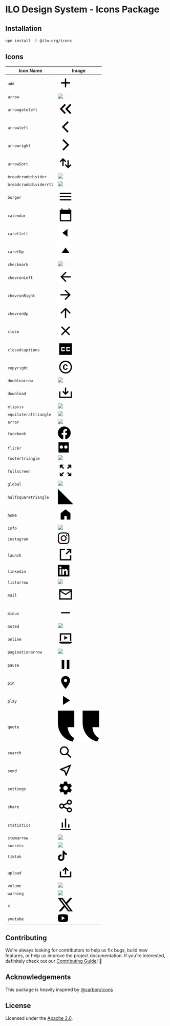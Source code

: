 # ILO Design System - Icons Package

## Installation

```bash
npm install -S @ilo-org/icons
```

## Icons

| Icon Name              | Image                                   |
| ---------------------- | --------------------------------------- |
| `add`                  | ![](./src/svg/add.svg)                  |
| `arrow`                | ![](./src/svg/arrow.svg)                |
| `arrowgotoleft`        | ![](./src/svg/arrowgotoleft.svg)        |
| `arrowleft`            | ![](./src/svg/arrowleft.svg)            |
| `arrowright`           | ![](./src/svg/arrowright.svg)           |
| `arrowSort`            | ![](./src/svg/arrowSort.svg)            |
| `breadcrumbdivider`    | ![](./src/svg/breadcrumbdivider.svg)    |
| `breadcrumbdividerrtl` | ![](./src/svg/breadcrumbdividerrtl.svg) |
| `burger`               | ![](./src/svg/burger.svg)               |
| `calendar`             | ![](./src/svg/calendar.svg)             |
| `caretleft`            | ![](./src/svg/caretleft.svg)            |
| `caretUp`              | ![](./src/svg/caretUp.svg)              |
| `checkmark`            | ![](./src/svg/checkmark.svg)            |
| `chevronLeft`          | ![](./src/svg/chevronLeft.svg)          |
| `chevronRight`         | ![](./src/svg/chevronRight.svg)         |
| `chevronUp`            | ![](./src/svg/chevronUp.svg)            |
| `close`                | ![](./src/svg/close.svg)                |
| `closedcaptions`       | ![](./src/svg/closedcaptions.svg)       |
| `copyright`            | ![](./src/svg/copyright.svg)            |
| `doublearrow`          | ![](./src/svg/doublearrow.svg)          |
| `download`             | ![](./src/svg/download.svg)             |
| `elipsis`              | ![](./src/svg/elipsis.svg)              |
| `equilateraltriangle`  | ![](./src/svg/equilateraltriangle.svg)  |
| `error`                | ![](./src/svg/error.svg)                |
| `facebook`             | ![](./src/svg/facebook.svg)             |
| `flickr`               | ![](./src/svg/flickr.svg)               |
| `footertriangle`       | ![](./src/svg/footertriangle.svg)       |
| `fullscreen`           | ![](./src/svg/fullscreen.svg)           |
| `global`               | ![](./src/svg/global.svg)               |
| `halfsquaretriangle`   | ![](./src/svg/halfsquaretriangle.svg)   |
| `home`                 | ![](./src/svg/home.svg)                 |
| `info`                 | ![](./src/svg/info.svg)                 |
| `instagram`            | ![](./src/svg/instagram.svg)            |
| `launch`               | ![](./src/svg/launch.svg)               |
| `linkedin`             | ![](./src/svg/linkedin.svg)             |
| `listarrow`            | ![](./src/svg/listarrow.svg)            |
| `mail`                 | ![](./src/svg/mail.svg)                 |
| `minus`                | ![](./src/svg/minus.svg)                |
| `muted`                | ![](./src/svg/muted.svg)                |
| `online`               | ![](./src/svg/online.svg)               |
| `paginationarrow`      | ![](./src/svg/paginationarrow.svg)      |
| `pause`                | ![](./src/svg/pause.svg)                |
| `pin`                  | ![](./src/svg/pin.svg)                  |
| `play`                 | ![](./src/svg/play.svg)                 |
| `quote`                | ![](./src/svg/quote.svg)                |
| `search`               | ![](./src/svg/search.svg)               |
| `send`                 | ![](./src/svg/send.svg)                 |
| `settings`             | ![](./src/svg/settings.svg)             |
| `share`                | ![](./src/svg/share.svg)                |
| `statistics`           | ![](./src/svg/statistics.svg)           |
| `stemarrow`            | ![](./src/svg/stemarrow.svg)            |
| `success`              | ![](./src/svg/success.svg)              |
| `tiktok`               | ![](./src/svg/tiktok.svg)               |
| `upload`               | ![](./src/svg/upload.svg)               |
| `volume`               | ![](./src/svg/volume.svg)               |
| `warning`              | ![](./src/svg/warning.svg)              |
| `x`                    | ![](./src/svg/x.svg)                    |
| `youtube`              | ![](./src/svg/youtube.svg)              |

## Contributing

We're always looking for contributors to help us fix bugs, build new features,
or help us improve the project documentation. If you're interested, definitely
check out our [Contributing Guide](/.github/CONTRIBUTING.md)! 👀

## Acknowledgements

This package is heavily inspired by [@carbon/icons](https://github.com/carbon-design-system/carbon/tree/main/packages/icons)

## License

Licensed under the [Apache 2.0](/LICENSE).
